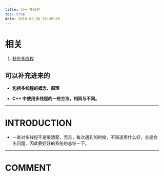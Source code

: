 ```yaml
---
title: C++ 多线程
toc: true
date: 2018-06-26 19:49:58
---
```



# 相关
  1. [秒杀多线程](https://blog.csdn.net/column/details/killthreadseries.html)



## 可以补充进来的






  * **包括多线程的概念、原理**


  * **C++ 中使用多线程的一些方法，相同与不同。**





* * *





# INTRODUCTION






  * 一直对多线程不是很清楚，而且，每次遇到的时候，不知道用什么好，总是会出问题，因此要好好的系统的总结一下。


























* * *





# COMMENT
